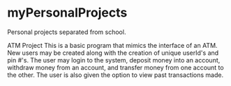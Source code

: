 # myPersonalProjects
Personal projects separated from school.

ATM Project
This is a basic program that mimics the interface of an ATM.  New users may be created along with the creation of unique userId's and pin #'s.  The user may login to the system, deposit money into an account, withdraw money from an account, and transfer money from one account to the other.  The user is also given the option to view past transactions made.  
